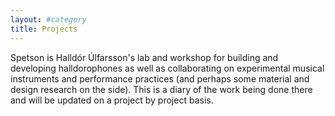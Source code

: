 ```yaml
---
layout: #category
title: Projects
---
```

Spetson is Halldór Úlfarsson's lab and workshop for building and developing halldorophones as well as collaborating on experimental musical instruments and performance practices (and perhaps some material and design research on the side). This is a diary of the work being done there and will be updated on a project by project basis.
